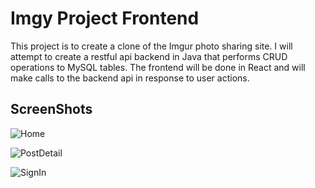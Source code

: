 # Imgy Project Frontend

This project is to create a clone of the Imgur photo sharing site.  I will attempt to create a restful api backend in Java that performs CRUD operations to MySQL tables.  The frontend will be done in React and will make calls to the backend api in response to user actions.

## ScreenShots

![Home](Home.png "Home")


![PostDetail](PostDetail1.png "Post Detail")


![SignIn](SignIn.png "Sign In")

